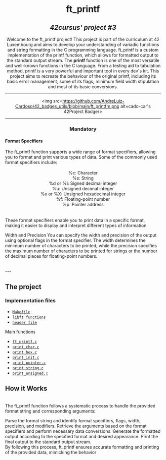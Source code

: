 <h1 align=center>
	<b>ft_printf</b>
</h1>

<h2 align=center>
	 <i>42cursus' project #3</i>
</h2>

<p align=center>
	Welcome to the ft_printf project! This project is part of the curriculum at 42 Luxembourg and aims to develop your understanding of variadic functions and string formatting in the C programming language. ft_printf is a custom implementation of the printf function, which allows for formatted output to the standard output stream.
	The <b>printf</b> function is one of the most versatile and well-known functions in the C language. From a testing aid to tabulation method, printf is a very powerful and important tool in every dev's kit. This project aims to recreate the behaviour of the original printf, including its basic error management, some of its flags, minimum field width stipulation and most of its basic conversions.

---
<div align=center>

<img src=https://github.com/AndreLuiz-Cardoso/42_badges_utils/blob/main/ft_printfm.png alt=cado-car's 42Project Badge/>
</div>

---

<h3 align=center>
Mandatory
</h3>

<h4> Format Specifiers </h4>
The ft_printf function supports a wide range of format specifiers, allowing you to format and print various types of data. Some of the commonly used format specifiers include:
<br/>
<br/>
<div align="center">
%c: Character <br/>
%s: String <br/>
%d or %i: Signed decimal integer <br/>
%u: Unsigned decimal integer <br/>
%x or %X: Unsigned hexadecimal integer <br/>
%f: Floating-point number <br/>
%p: Pointer address <br/>
</div>
<br/>
<br/>
These format specifiers enable you to print data in a specific format, making it easier to display and interpret different types of information.

Width and Precision
You can specify the width and precision of the output using optional flags in the format specifier. The width determines the minimum number of characters to be printed, while the precision specifies the maximum number of characters to be printed for strings or the number of decimal places for floating-point numbers.

<br/>
---

<h2>
The project
</h2>

### Implementation files
	
- [`Makefile`](Makefile)
- [`libft functions`](libft/)
- [`header file`](ft_printf.h)

Main functions
	
- [`ft_printf.c`](ft_printf.c)
- [`print_char.c`](print_char.c)
- [`print_hex.c`](print_hex.c)
- [`print_init.c`](print_init.c)
- [`print_pointer.c`](print_pointer.c)
- [`print_string.c`](print_string.c)
- [`print_unsigned.c`](print_unsigned.c)

<h2> How it Works </h2>
<br/>
The ft_printf function follows a systematic process to handle the provided format string and corresponding arguments:

Parse the format string and identify format specifiers, flags, width, precision, and modifiers.
Retrieve the arguments based on the format specifiers and perform necessary data conversions.
Generate the formatted output according to the specified format and desired appearance.
Print the final output to the standard output stream.
<br/>
By following this process, ft_printf ensures accurate formatting and printing of the provided data, mimicking the behavior
